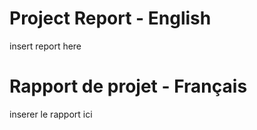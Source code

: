 # Project Report - English

insert report here



# Rapport de projet - Français

inserer le rapport ici